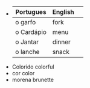 - |Portugues|English||
  |--|--|--|
  |o garfo|fork||
  |o Cardápio|menu||
  |o Jantar|dinner||
  |o lanche|snack||
- Colorido colorful
- cor color
- morena brunette